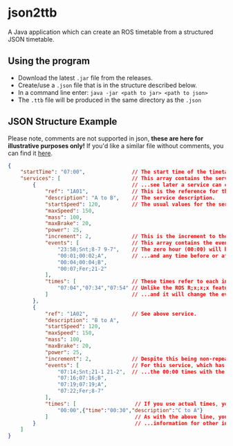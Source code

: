 # json2ttb
A Java application which can create an ROS timetable from a structured JSON timetable.

## Using the program
- Download the latest `.jar` file from the releases.
- Create/use a `.json` file that is in the structure described below.
- In a command line enter: `java -jar <path to jar> <path to json>`
- The `.ttb` file will be produced in the same directory as the `.json`

## JSON Structure Example

Please note, comments are not supported in json, **these are here for illustrative purposes only!** If you'd like a similar file without comments, you can find it [here](https://github.com/Railway-Op-Sim/ros-json2ttb/blob/master/src/test/java/net/danielgill/ros/json2ttb/test/testJSON.json).

```json lines
{
    "startTime": "07:00",               // The start time of the timetable is provided at the top of the file.
    "services": [                       // This array contains the services, although, as you'll...
        {                               // ...see later a service can contain several instances.
            "ref": "1A01",              // This is the reference for the first instance of a service (if it repeats).
            "description": "A to B",    // The service description.
            "startSpeed": 120,          // The usual values for the service go here.
            "maxSpeed": 150,
            "mass": 100,
            "maxBrake": 20,
            "power": 25,
            "increment": 2,             // This is the increment to the last two digits of the ref for each repeat.
            "events": [                 // This array contains the events for the service, each as it's own string.
                "23:58;Snt;8-7 9-7",    // The zero hour (00:00) will be replaced by each of the times below...
                "00:01;00:02;A",        // ...and any time before or after 00:00 will be changed to fit.
                "00:04;00:04;B",
                "00:07;Fer;21-2"
            ],
            "times": [                  // These times refer to each instance of the service.
                "07:04","07:34","07:54" // Unlike the ROS R;x;x;x feature, you can pick any values for these...
            ]                           // ...and it will change the event times as above
        },
        {
            "ref": "1A02",              // See above service.
            "description": "B to A",
            "startSpeed": 120,
            "maxSpeed": 150,
            "mass": 100,
            "maxBrake": 20,
            "power": 25,
            "increment": 2,             // Despite this being non-repeating, this is still required!
            "events": [                 // For this service, which has only one instance, you can replace...
                "07:14;Snt;21-1 21-2",  // ...the 00:00 times with the actual times.
                "07:16;07:16;B",
                "07:19;07:19;A",
                "07:22;Fer;8-7"
            ],
            "times": [                   // If you use actual times, you should enter 00:00 here.
                "00:00",{"time":"00:30","description":"C to A"}                  
            ]                            // As with the above line, you can insert different...
        }                                // ...information for other instances of the service.
    ]
}
```
